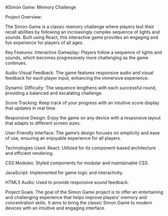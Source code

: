 #Simon Game: Memory Challenge


Project Overview:

The Simon Game is a classic memory challenge where players test their recall abilities by following an increasingly complex sequence of lights and sounds. Built using React, this interactive game provides an engaging and fun experience for players of all ages.

Key Features:
Interactive Gameplay: Players follow a sequence of lights and sounds, which becomes progressively more challenging as the game continues.

Audio-Visual Feedback: The game features responsive audio and visual feedback for each player input, enhancing the immersive experience.

Dynamic Difficulty: The sequence lengthens with each successful round, providing a balanced and escalating challenge.

Score Tracking: Keep track of your progress with an intuitive score display that updates in real time.

Responsive Design: Enjoy the game on any device with a responsive layout that adapts to different screen sizes.

User-Friendly Interface: The game’s design focuses on simplicity and ease of use, ensuring an enjoyable experience for all players.

Technologies Used:
React: Utilized for its component-based architecture and efficient rendering.

CSS Modules: Styled components for modular and maintainable CSS.

JavaScript: Implemented for game logic and interactivity.

HTML5 Audio: Used to provide responsive sound feedback.

Project Goals:
The goal of the Simon Game project is to offer an entertaining and challenging experience that helps improve players' memory and concentration skills. It aims to bring the classic Simon Game to modern devices with an intuitive and engaging interface.
